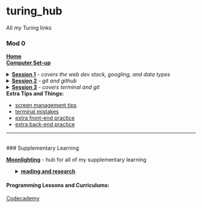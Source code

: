 # turing_hub
All my Turing links

### Mod 0
[**Home**](https://mod0.turing.io/)<br>
[**Computer Set-up**](https://mod0.turing.io/setup-instructions_)
<details><summary><a href="https://turingschool.github.io/mod-0-curriculum/session1"><strong>Session 1</strong></a> - <em>covers the web dev stack, googling, and data types</em></summary>
  <ul>
  <li>nature of the stack</li>
  <li>keyboard shortcuts</li>
  <li>intro to classes and attributes</li>
  <li>googling skills</li>
  </ul>
</details>
<details><summary><a href="https://turingschool.github.io/mod-0-curriculum/session2"><strong>Session 2</strong></a> - <em>git and github</em></summary>
  <ul>
  <li>intro to class methods</li>
  <li>files, directories, paths</li>
  <li>basic terminal commands</li>
  <li>basic git commands</li>
  </ul>
</details>
<details><summary><a href="https://turingschool.github.io/mod-0-curriculum/session3"><strong>Session 3</strong></a> - <em>covers terminal and git</em></summary>
  <ul>
  <li>attribute/method review</li>
  <li>github repositories</li>
  <li>forking</li>
  </ul>
</details>
<strong>Extra Tips and Things:</strong>

  - [screen management tips](https://www.youtube.com/watch?v=I3PBZBX-Fig&list=PL1Y67f0xPzdMFq2S1bK7E7veT_BbK-zjt&index=2)<br>
  - [terminal mistakes](https://www.loom.com/share/f05362155f5f4e1c959e92c94776e98e)
  - [extra front-end practice](https://github.com/turingschool-examples/fe-m1-practice)
  - [extra back-end practice](https://github.com/turingschool/ruby-exercises)
________________________
<br>
### Supplementary Learning

[**Moonlighting**]() - hub for all of my supplementary learning
<ul>
  <details><summary><a href="https://turingschool.github.io/mod-0-curriculum/session2"><strong>reading and research</strong></a></summary>
    <ul>
      <li>reading lists</li>
      <li>reading notes</li>
      <li><a href="https://plato.stanford.edu/"><em>Stanford Encyclopedia of Philosophy</em></a></li>
      <li><a href="https://www-oxfordbibliographies-com.colorado.idm.oclc.org/oxford">Oxford Bibliographies</a></li>
      <li><a href="https://www-oxfordhandbooks-com.colorado.idm.oclc.org/browse">Oxford Hanbooks</a></li>

    </ul>
  </details>
</ul>


#### Programming Lessons and Curriculums:
[Codecademy](https://www.codecademy.com/learn)
